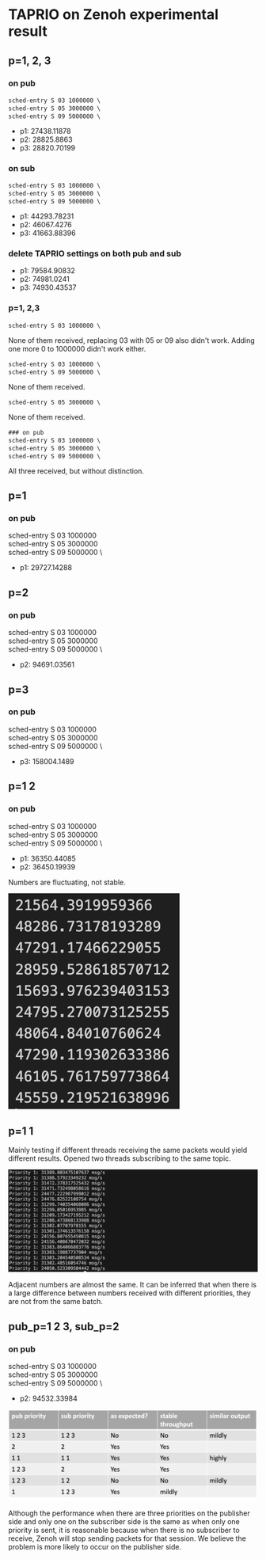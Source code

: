# TAPRIO on Zenoh experimental result

## p=1, 2, 3

### on pub
```
sched-entry S 03 1000000 \
sched-entry S 05 3000000 \
sched-entry S 09 5000000 \
```

- p1: 27438.11878
- p2: 28825.8863
- p3: 28820.70199

### on sub
```
sched-entry S 03 1000000 \
sched-entry S 05 3000000 \
sched-entry S 09 5000000 \
```

- p1: 44293.78231
- p2: 46067.4276
- p3: 41663.88396

### delete TAPRIO settings on both pub and sub

- p1: 79584.90832
- p2: 74981.0241
- p3: 74930.43537

### p=1, 2,3 
```
sched-entry S 03 1000000 \
```
None of them received, replacing 03 with 05 or 09 also didn't work. Adding one more 0 to 1000000 didn't work either.

```
sched-entry S 03 1000000 \
sched-entry S 09 5000000 \
```
None of them received.

```
sched-entry S 05 3000000 \
```
None of them received.

```
### on pub
sched-entry S 03 1000000 \
sched-entry S 05 3000000 \
sched-entry S 09 5000000 \
```
All three received, but without distinction.

## p=1

### on pub
sched-entry S 03 1000000 \
sched-entry S 05 3000000 \
sched-entry S 09 5000000 \

- p1: 29727.14288

## p=2

### on pub
sched-entry S 03 1000000 \
sched-entry S 05 3000000 \
sched-entry S 09 5000000 \

- p2: 94691.03561

## p=3

### on pub
sched-entry S 03 1000000 \
sched-entry S 05 3000000 \
sched-entry S 09 5000000 \

- p3: 158004.1489

## p=1 2

### on pub
sched-entry S 03 1000000 \
sched-entry S 05 3000000 \
sched-entry S 09 5000000 \

- p1: 36350.44085
- p2: 36450.19939

Numbers are fluctuating, not stable.

![image](./images/ZenohTSN_1.png)

## p=1 1

Mainly testing if different threads receiving the same packets would yield different results. 
Opened two threads subscribing to the same topic.

![image](./images/ZenohTSN_2.png)

Adjacent numbers are almost the same. It can be inferred that when there is a large difference between numbers received with different priorities, they are not from the same batch.

## pub_p=1 2 3, sub_p=2

### on pub
sched-entry S 03 1000000 \
sched-entry S 05 3000000 \
sched-entry S 09 5000000 \

- p2: 94532.33984

![image](./images/zenoh_result.png)


Although the performance when there are three priorities on the publisher side and only one on the subscriber side is the same as when only one priority is sent, it is reasonable because when there is no subscriber to receive, Zenoh will stop sending packets for that session. We believe the problem is more likely to occur on the publisher side.

